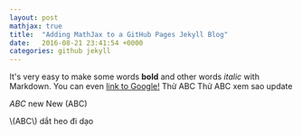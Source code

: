 ```yaml
---
layout: post
mathjax: true
title:  "Adding MathJax to a GitHub Pages Jekyll Blog"
date:   2016-08-21 23:41:54 +0000
categories: github jekyll
---
```


It's very easy to make some words **bold** and other words *italic* with Markdown. You can even [link to Google!](http://google.com)
Thử ABC
Thử ABC xem sao update

$ABC$ new
New \(ABC\)

\\(ABC\\) dắt heo đi dạo
